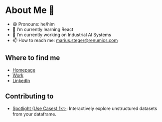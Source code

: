 # About Me 👋
- 😄 Pronouns: he/him
- 🌱 I’m currently learning React
- 🔭 I’m currently working on Industrial AI Systems
- 📫 How to reach me: [marius.steger@renumics.com](mailto:marius.steger@renumics.com)
  
## Where to find me
- [Homepage](https://syoy.github.io/)
- [Work](https://renumics.com/)
- [LinkedIn](https://www.linkedin.com/in/marius-steger/)

## Contributing to
- [Spotlight (Use Cases) 1k✨](https://github.com/Renumics/spotlight): Interactively explore unstructured datasets from your dataframe.
